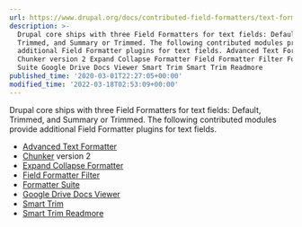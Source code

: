 ```yaml
---
url: https://www.drupal.org/docs/contributed-field-formatters/text-formatted
description: >-
  Drupal core ships with three Field Formatters for text fields: Default,
  Trimmed, and Summary or Trimmed. The following contributed modules provide
  additional Field Formatter plugins for text fields. Advanced Text Formatter
  Chunker version 2 Expand Collapse Formatter Field Formatter Filter Formatter
  Suite Google Drive Docs Viewer Smart Trim Smart Trim Readmore
published_time: '2020-03-01T22:27:05+00:00'
modified_time: '2022-03-18T02:53:09+00:00'
---
```

Drupal core ships with three Field Formatters for text fields: Default, Trimmed, and Summary or Trimmed. The following contributed modules provide additional Field Formatter plugins for text fields.

* [Advanced Text Formatter](https://www.drupal.org/project/advanced%5Ftext%5Fformatter)
* [Chunker](https://www.drupal.org/project/chunker) version 2
* [Expand Collapse Formatter](https://www.drupal.org/project/expand%5Fcollapse%5Fformatter)
* [Field Formatter Filter](https://www.drupal.org/project/field%5Fformatter%5Ffilter)
* [Formatter Suite](http://www.drupal.org/project/formatter%5Fsuite)
* [Google Drive Docs Viewer](https://www.drupal.org/project/googledrive%5Fdoc%5Fviewer)
* [Smart Trim](https://www.drupal.org/project/smart%5Ftrim)
* [Smart Trim Readmore](https://www.drupal.org/project/smart%5Ftrim%5Freadmore)